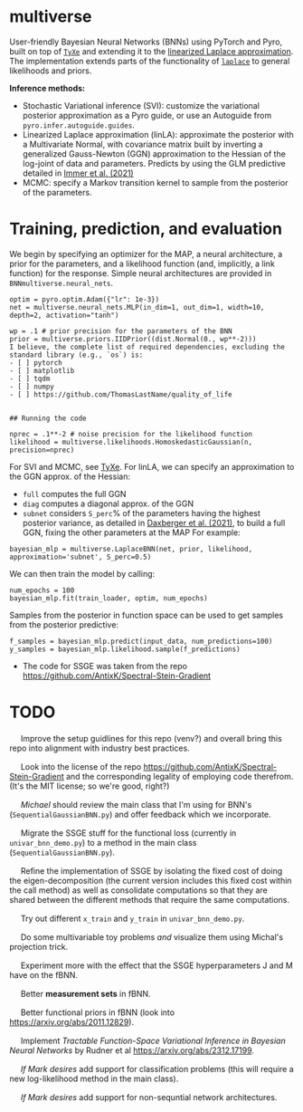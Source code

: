 # multiverse
User-friendly Bayesian Neural Networks (BNNs) using PyTorch and Pyro, built on top of [`TyXe`](https://github.com/TyXe-BDL/TyXe/tree/master) and extending it to the [linearized Laplace approximation](https://arxiv.org/abs/2008.08400). The implementation extends parts of the functionality of [`laplace`](https://github.com/AlexImmer/Laplace) to general likelihoods and priors.

**Inference methods:**
* Stochastic Variational inference (SVI): customize the variational posterior approximation as a Pyro guide, or use an Autoguide from `pyro.infer.autoguide.guides`.
* Linearized Laplace approximation (linLA): approximate the posterior with a Multivariate Normal, with covariance matrix built by inverting a generalized Gauss-Newton (GGN) approximation to the Hessian of the log-joint of data and parameters. Predicts by using the GLM predictive detailed in [Immer et al. (2021)](https://arxiv.org/abs/2008.08400) 
* MCMC: specify a Markov transition kernel to sample from the posterior of the parameters.

# Training, prediction, and evaluation
We begin by specifying an optimizer for the MAP, a neural architecture, a prior for the parameters, and a likelihood function (and, implicitly, a link function) for the response.
Simple neural architectures are provided in `BNNmultiverse.neural_nets`.

```
optim = pyro.optim.Adam({"lr": 1e-3})
net = multiverse.neural_nets.MLP(in_dim=1, out_dim=1, width=10, depth=2, activation="tanh")

wp = .1 # prior precision for the parameters of the BNN
prior = multiverse.priors.IIDPrior((dist.Normal(0., wp**-2)))
I believe, the complete list of required dependencies, excluding the standard library (e.g., `os`) is:
- [ ] pytorch
- [ ] matplotlib
- [ ] tqdm
- [ ] numpy
- [ ] https://github.com/ThomasLastName/quality_of_life


## Running the code

nprec = .1**-2 # noise precision for the likelihood function
likelihood = multiverse.likelihoods.HomoskedasticGaussian(n, precision=nprec)
```

For SVI and MCMC, see [TyXe](https://github.com/TyXe-BDL/TyXe/blob/master/README.md). For linLA, we can specify an approximation to the GGN approx. of the Hessian:
* `full` computes the full GGN
* `diag` computes a diagonal approx. of the GGN
* `subnet` considers `S_perc`% of the parameters having the highest posterior variance, as detailed in [Daxberger et al. (2021)](http://proceedings.mlr.press/v139/daxberger21a.html), to build a full GGN, fixing the other parameters at the MAP
For example:
```
bayesian_mlp = multiverse.LaplaceBNN(net, prior, likelihood, approximation='subnet', S_perc=0.5)
```

We can then train the model by calling:
```
num_epochs = 100
bayesian_mlp.fit(train_loader, optim, num_epochs)
```

Samples from the posterior in function space can be used to get samples from the posterior predictive:
```
f_samples = bayesian_mlp.predict(input_data, num_predictions=100)
y_samples = bayesian_mlp.likelihood.sample(f_predictions)
```


 - The code for SSGE was taken from the repo https://github.com/AntixK/Spectral-Stein-Gradient



# TODO


<img src="https://upload.wikimedia.org/wikipedia/commons/thumb/0/0e/Ski_trail_rating_symbol-green_circle.svg/800px-Ski_trail_rating_symbol-green_circle.svg.png" width="16" height="16"> Improve the setup guidlines for this repo (venv?) and overall bring this repo into alignment with industry best practices.


<img src="https://upload.wikimedia.org/wikipedia/commons/thumb/0/0e/Ski_trail_rating_symbol-green_circle.svg/800px-Ski_trail_rating_symbol-green_circle.svg.png" width="16" height="16"> Look into the license of the repo https://github.com/AntixK/Spectral-Stein-Gradient and the corresponding legality of employing code therefrom. (It's the MIT license; so we're good, right?)


<img src="https://upload.wikimedia.org/wikipedia/commons/thumb/0/0d/Ski_trail_rating_symbol-blue_square.svg/768px-Ski_trail_rating_symbol-blue_square.svg.png" width="16" height="16"> _Michael_ should review the main class that I'm using for BNN's (`SequentialGaussianBNN.py`) and offer feedback which we incorporate.


<img src="https://upload.wikimedia.org/wikipedia/commons/thumb/0/0e/Ski_trail_rating_symbol-green_circle.svg/800px-Ski_trail_rating_symbol-green_circle.svg.png" width="16" height="16"> Migrate the SSGE stuff for the functional loss (currently in `univar_bnn_demo.py`) to a method in the main class (`SequentialGaussianBNN.py`).


<img src="https://upload.wikimedia.org/wikipedia/commons/thumb/0/0d/Ski_trail_rating_symbol-blue_square.svg/768px-Ski_trail_rating_symbol-blue_square.svg.png" width="16" height="16"> Refine the implementation of SSGE by isolating the fixed cost of doing the eigen-decomposition (the current version includes this fixed cost within the call method) as well as consolidate computations so that they are shared between the different methods that require the same computations.



<img src="https://upload.wikimedia.org/wikipedia/commons/thumb/0/0e/Ski_trail_rating_symbol-green_circle.svg/800px-Ski_trail_rating_symbol-green_circle.svg.png" width="16" height="16"> Try out different `x_train` and `y_train` in `univar_bnn_demo.py`.


<img src="https://upload.wikimedia.org/wikipedia/commons/thumb/0/0d/Ski_trail_rating_symbol-blue_square.svg/768px-Ski_trail_rating_symbol-blue_square.svg.png" width="16" height="16"> Do some multivariable toy problems _and_ visualize them using Michal's projection trick.


<img src="https://upload.wikimedia.org/wikipedia/commons/thumb/0/0e/Ski_trail_rating_symbol-green_circle.svg/800px-Ski_trail_rating_symbol-green_circle.svg.png" width="16" height="16"> Experiment more with the effect that the SSGE hyperparameters J and M have on the fBNN.


<img src="https://upload.wikimedia.org/wikipedia/commons/thumb/0/0e/Ski_trail_rating_symbol-green_circle.svg/800px-Ski_trail_rating_symbol-green_circle.svg.png" width="16" height="16"> Better **measurement sets** in fBNN.


<img src="https://upload.wikimedia.org/wikipedia/commons/thumb/0/0d/Ski_trail_rating_symbol-blue_square.svg/768px-Ski_trail_rating_symbol-blue_square.svg.png" width="16" height="16"> Better functional priors in fBNN (look into https://arxiv.org/abs/2011.12829).


<img src="https://upload.wikimedia.org/wikipedia/commons/0/0c/Ski_trail_rating_symbol-black_diamond.svg" width="16" height="16"> Implement _Tractable Function-Space Variational Inference in Bayesian Neural Networks_ by Rudner et al https://arxiv.org/abs/2312.17199.


<img src="https://upload.wikimedia.org/wikipedia/commons/thumb/0/0d/Ski_trail_rating_symbol-blue_square.svg/768px-Ski_trail_rating_symbol-blue_square.svg.png" width="16" height="16"> _If Mark desires_ add support for classification problems (this will require a new log-likelihood method in the main class).


<img src="https://upload.wikimedia.org/wikipedia/commons/0/0c/Ski_trail_rating_symbol-black_diamond.svg" width="16" height="16"> _If Mark desires_ add support for non-sequntial network architectures.


